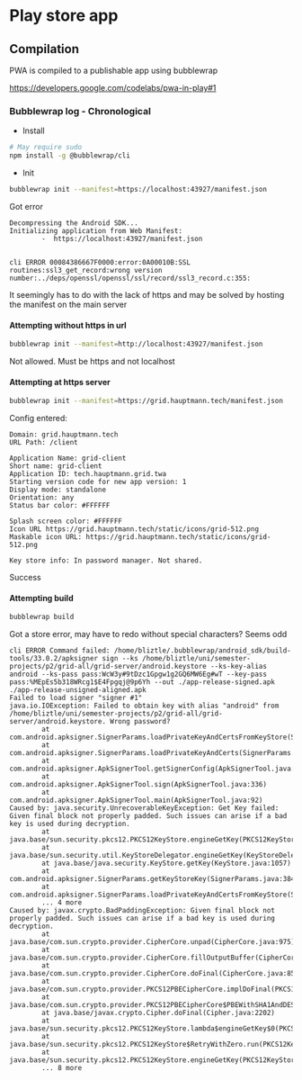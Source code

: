 # Play store app

## Compilation

PWA is compiled to a publishable app using bubblewrap

https://developers.google.com/codelabs/pwa-in-play#1

### Bubblewrap log - Chronological

-   Install

```bash
# May require sudo
npm install -g @bubblewrap/cli
```

-   Init

```bash
bubblewrap init --manifest=https://localhost:43927/manifest.json
```

Got error

```console
Decompressing the Android SDK...
Initializing application from Web Manifest:
        -  https://localhost:43927/manifest.json


cli ERROR 00084386667F0000:error:0A00010B:SSL routines:ssl3_get_record:wrong version number:../deps/openssl/openssl/ssl/record/ssl3_record.c:355:
```

It seemingly has to do with the lack of https and may be solved by hosting the manifest on the main server

#### Attempting without https in url

```bash
bubblewrap init --manifest=http://localhost:43927/manifest.json
```

Not allowed. Must be https and not localhost

#### Attempting at https server

```bash
bubblewrap init --manifest=https://grid.hauptmann.tech/manifest.json
```

Config entered:

```
Domain: grid.hauptmann.tech
URL Path: /client

Application Name: grid-client
Short name: grid-client
Application ID: tech.hauptmann.grid.twa
Starting version code for new app version: 1
Display mode: standalone
Orientation: any
Status bar color: #FFFFFF

Splash screen color: #FFFFFF
Icon URL https://grid.hauptmann.tech/static/icons/grid-512.png
Maskable icon URL: https://grid.hauptmann.tech/static/icons/grid-512.png

Key store info: In password manager. Not shared.
```

Success

#### Attempting build

```bash
bubblewrap build
```

Got a store error, may have to redo without special characters? Seems odd

```error
cli ERROR Command failed: /home/bliztle/.bubblewrap/android_sdk/build-tools/33.0.2/apksigner sign --ks /home/bliztle/uni/semester-projects/p2/grid-all/grid-server/android.keystore --ks-key-alias android --ks-pass pass:WcW3y#9tDzc1Gpgw1g2GQ6MW6Eg#wT --key-pass pass:%MEpEs5b318WRcg1$E4Fpgqj@9p6Yh --out ./app-release-signed.apk ./app-release-unsigned-aligned.apk
Failed to load signer "signer #1"
java.io.IOException: Failed to obtain key with alias "android" from /home/bliztle/uni/semester-projects/p2/grid-all/grid-server/android.keystore. Wrong password?
        at com.android.apksigner.SignerParams.loadPrivateKeyAndCertsFromKeyStore(SignerParams.java:329)
        at com.android.apksigner.SignerParams.loadPrivateKeyAndCerts(SignerParams.java:181)
        at com.android.apksigner.ApkSignerTool.getSignerConfig(ApkSignerTool.java:419)
        at com.android.apksigner.ApkSignerTool.sign(ApkSignerTool.java:336)
        at com.android.apksigner.ApkSignerTool.main(ApkSignerTool.java:92)
Caused by: java.security.UnrecoverableKeyException: Get Key failed: Given final block not properly padded. Such issues can arise if a bad key is used during decryption.
        at java.base/sun.security.pkcs12.PKCS12KeyStore.engineGetKey(PKCS12KeyStore.java:465)
        at java.base/sun.security.util.KeyStoreDelegator.engineGetKey(KeyStoreDelegator.java:90)
        at java.base/java.security.KeyStore.getKey(KeyStore.java:1057)
        at com.android.apksigner.SignerParams.getKeyStoreKey(SignerParams.java:384)
        at com.android.apksigner.SignerParams.loadPrivateKeyAndCertsFromKeyStore(SignerParams.java:297)
        ... 4 more
Caused by: javax.crypto.BadPaddingException: Given final block not properly padded. Such issues can arise if a bad key is used during decryption.
        at java.base/com.sun.crypto.provider.CipherCore.unpad(CipherCore.java:975)
        at java.base/com.sun.crypto.provider.CipherCore.fillOutputBuffer(CipherCore.java:1056)
        at java.base/com.sun.crypto.provider.CipherCore.doFinal(CipherCore.java:853)
        at java.base/com.sun.crypto.provider.PKCS12PBECipherCore.implDoFinal(PKCS12PBECipherCore.java:408)
        at java.base/com.sun.crypto.provider.PKCS12PBECipherCore$PBEWithSHA1AndDESede.engineDoFinal(PKCS12PBECipherCore.java:440)
        at java.base/javax.crypto.Cipher.doFinal(Cipher.java:2202)
        at java.base/sun.security.pkcs12.PKCS12KeyStore.lambda$engineGetKey$0(PKCS12KeyStore.java:406)
        at java.base/sun.security.pkcs12.PKCS12KeyStore$RetryWithZero.run(PKCS12KeyStore.java:295)
        at java.base/sun.security.pkcs12.PKCS12KeyStore.engineGetKey(PKCS12KeyStore.java:400)
        ... 8 more
```
